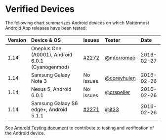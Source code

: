 # Verified Devices 

The following chart summarizes Android devices on which Mattermost Android App releases have been tested: 

| Version | Device & OS | Issues | Tester | Date | 
|:--- |:--- |:--- |:--- |:--- |
| 1.14 | Oneplus One (A0001), Android 6.0.1 (Cyanogenmod) | [#2272](https://github.com/mattermost/platform/issues/2272) | [@mtorromeo](https://github.com/mtorromeo) | 2016-02-27 |  
| 1.14 | Samsung Galaxy Note 3   | No issues  | [@coreyhulen](https://github.com/coreyhulen) | 2016-02-26 | 
| 1.14 | Nexus 5, Android 6.0.1    | No issues  | [@crspeller](https://github.com/crspeller) | 2016-02-26 |  
| 1.14 | Samsung Galaxy S6 edge+, Android 5.1.1 | [#2271](https://github.com/mattermost/platform/issues/2271) | [@it33](https://github.com/it33) | 2016-02-26 | 

See [Android Testing document](https://github.com/mattermost/android/tree/test-process) to contribute to testing and verification of the Android device. 
